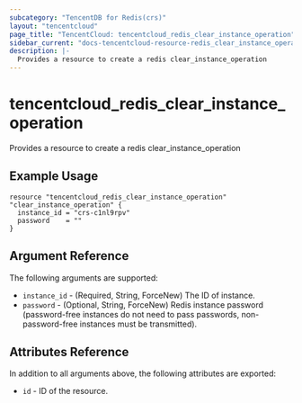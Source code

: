 ```yaml
---
subcategory: "TencentDB for Redis(crs)"
layout: "tencentcloud"
page_title: "TencentCloud: tencentcloud_redis_clear_instance_operation"
sidebar_current: "docs-tencentcloud-resource-redis_clear_instance_operation"
description: |-
  Provides a resource to create a redis clear_instance_operation
---
```


# tencentcloud_redis_clear_instance_operation

Provides a resource to create a redis clear_instance_operation

## Example Usage

```hcl
resource "tencentcloud_redis_clear_instance_operation" "clear_instance_operation" {
  instance_id = "crs-c1nl9rpv"
  password    = ""
}
```

## Argument Reference

The following arguments are supported:

* `instance_id` - (Required, String, ForceNew) The ID of instance.
* `password` - (Optional, String, ForceNew) Redis instance password (password-free instances do not need to pass passwords, non-password-free instances must be transmitted).

## Attributes Reference

In addition to all arguments above, the following attributes are exported:

* `id` - ID of the resource.



